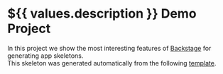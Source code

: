 # ${{ values.description }} Demo Project 

In this project we show the most interesting features of [Backstage](https://backstage.io/) for generating app skeletons. \
This skeleton was generated automatically from the following [template](https://github.com/cnoe-001/backstage-templates/blob/master/templates/spring-boot-basic/template.yaml).
